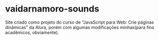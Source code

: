# vaidarnamoro-sounds
 Site criado como projeto do curso de "JavaScript para Web: Crie páginas dinâmicas" da Alura, porém com algumas modificações minhas(para fins acadêmicos, obviamente).
